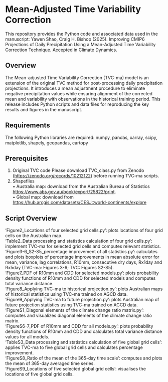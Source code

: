 # Mean-Adjusted Time Variability Correction

This repository provides the Python code and associated data used in the manuscript:
Yawen Shao, Craig H. Bishop (2025). Improving CMIP6 Projections of Daily Precipitation Using a Mean-Adjusted Time Variability Correction Technique. Accepted in Climate Dynamics.

## Overview
The Mean-adjusted Time Variability Correction (TVC-ma) model is an extension of the original TVC method for post-processing daily precipitation projections. It introduces a mean adjustment procedure to eliminate negative precipitation values while ensuring alignment of the corrected mean and variability with observations in the historical training period.
This release includes Python scripts and data files for reproducing the key results and figures in the manuscript.

## Requirements
The following Python libraries are required:
numpy, pandas, xarray, scipy, matplotlib, shapely, geopandas, cartopy

## Prerequisites
1.	Original TVC code
Please download TVC_class.py from Zenodo (https://zenodo.org/records/10212122) before running TVC-ma scripts.
2.	Shapefiles <br/>
•	Australia map: download from the Australian Bureau of Statistics https://www.abs.gov.au/book/export/25822/print. <br/>
•	Global map: download from https://hub.arcgis.com/datasets/CESJ::world-continents/explore

## Script Overview
‘Figure2_Locations of four selected grid cells.py’: plots locations of four grid cells on the Australian map.<br/>
‘Table2_Data processing and statistics calculation of four grid cells.py’: implement TVC-ma for selected grid cells and computes relevant statistics.<br/>
‘Figure3-6_S2-S5_percentage improvement of all statistics.py’: calculates and plots boxplots of percentage improvements in mean absolute error for mean, variance, lag correlations, R10mm, consecutive dry days, Rx1day and Rx5day (TVC-ma: Figures 3-6; TVC: Figures S2-S5).<br/>
‘Figure7_PDF of R10mm and CDD for selected models.py’: plots probability density functions of R10mm and CDD for selected models and computes total variance distance.<br/>
‘Figure8_Applying TVC-ma to historical projection.py’: plots Australian maps of historical statistics using TVC-ma trained on AGCD data.<br/>
‘Figure9_Applying TVC-ma to future projection.py’: plots Australian map of future projection statistics using TVC-ma trained on AGCD data.<br/>
‘FigureS1_Diagonal elements of the climate change ratio matrix.py’: computes and visualizes diagonal elements of the climate change ratio matrix.<br/>
‘FigureS6-7_PDF of R10mm and CDD for all models.py’: plots probability density functions of R10mm and CDD and calculates total variance distance values for all models.<br/>
‘TableS3_Data processing and statistics calculation of five global grid cells’: applies TVC-ma to five global grid cells and calculates percentage improvement.<br/>
‘FigureS8_Ratio of the mean of the 365-day time scale’: computes and plots the mean of 365-day averaged time series.<br/>
‘FigureS9_Locations of five selected global grid cells’: visualises the locations of five global grid cells.
